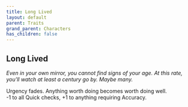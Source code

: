 ```yaml
---
title: Long Lived
layout: default
parent: Traits
grand_parent: Characters
has_children: false
---
```


## Long Lived

_Even in your own mirror, you cannot find signs of your age._
_At this rate, you'll watch at least a century go by. Maybe many._

Urgency fades. Anything worth doing becomes worth doing well.  
-1 to all Quick checks, +1 to anything requiring Accuracy.
